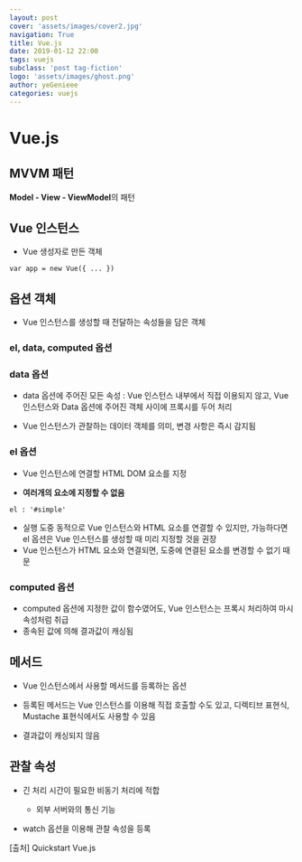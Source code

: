 ```yaml
---
layout: post
cover: 'assets/images/cover2.jpg'
navigation: True
title: Vue.js
date: 2019-01-12 22:00
tags: vuejs
subclass: 'post tag-fiction'
logo: 'assets/images/ghost.png'
author: yeGenieee
categories: vuejs
---
```


# Vue.js



## MVVM 패턴

**Model - View - ViewModel**의 패턴




## Vue 인스턴스

- Vue 생성자로 만든 객체

```vue
var app = new Vue({ ... })
```



## 옵션 객체

- Vue 인스턴스를 생성할 때 전달하는 속성들을 담은 객체



### el, data, computed 옵션



### data 옵션

- data 옵션에 주어진 모든 속성 : Vue 인스턴스 내부에서 직접 이용되지 않고, Vue 인스턴스와  Data 옵션에 주어진 객체 사이에 프록시를 두어 처리

- Vue 인스턴스가 관찰하는 데이터 객체를 의미, 변경 사항은 즉시 감지됨



### el 옵션

- Vue 인스턴스에 연결할 HTML DOM 요소를 지정

- **여러개의 요소에 지정할 수 없음**

```vue
el : '#simple'
```

- 실행 도중 동적으로 Vue 인스턴스와 HTML 요소를 연결할 수 있지만, 가능하다면 el 옵션은 Vue 인스턴스를 생성할 때 미리 지정할 것을 권장
- Vue 인스턴스가 HTML 요소와 연결되면, 도중에 연결된 요소를 변경할 수 없기 때문



### computed 옵션

- computed 옵션에 지정한 값이 함수였어도, Vue 인스턴스는 프록시 처리하여 마시 속성처럼 취급
- 종속된 값에 의해 결과값이 캐싱됨



## 메서드

- Vue 인스턴스에서 사용할 메서드를 등록하는 옵션

- 등록된 메서드는 Vue 인스턴스를 이용해 직접 호출할 수도 있고, 디렉티브 표현식, Mustache 표현식에서도 사용할 수 있음

- 결과값이 캐싱되지 않음



## 관찰 속성

- 긴 처리 시간이 필요한 비동기 처리에 적합

  - 외부 서버와의 통신 기능

- watch 옵션을 이용해 관찰 속성을 등록



[출처] Quickstart Vue.js
